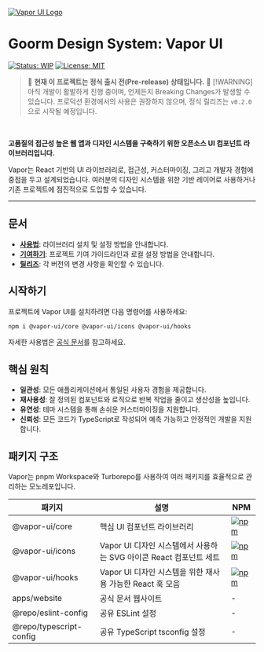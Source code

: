 [![Vapor UI Logo](vapor-ui.png)](https://vapor-ui.goorm.io)

# Goorm Design System: Vapor UI

[![Status: WIP](https://img.shields.io/badge/status-WIP-orange.svg)](https://github.com/goorm-dev/vapor-ui) [![License: MIT](https://img.shields.io/badge/License-MIT-yellow.svg)](https://opensource.org/licenses/MIT)

> 🚧 **현재 이 프로젝트는 정식 출시 전(Pre-release) 상태입니다.** 🚧
> [!WARNING]
> 아직 개발이 활발하게 진행 중이며, 언제든지 Breaking Changes가 발생할 수 있습니다.
> 프로덕션 환경에서의 사용은 권장하지 않으며, 정식 릴리즈는 `v0.2.0`으로 시작될 예정입니다.

<br/>

**고품질의 접근성 높은 웹 앱과 디자인 시스템을 구축하기 위한 오픈소스 UI 컴포넌트 라이브러리입니다.**

Vapor는 React 기반의 UI 라이브러리로, 접근성, 커스터마이징, 그리고 개발자 경험에 중점을 두고 설계되었습니다. 여러분의 디자인 시스템을 위한 기반 레이어로 사용하거나 기존 프로젝트에 점진적으로 도입할 수 있습니다.

---

## 문서

- **[사용법](https://vapor-ui.goorm.io/docs/overview/installation)**: 라이브러리 설치 및 설정 방법을 안내합니다.
- **[기여하기](https://github.com/goorm-dev/vapor-ui/blob/main/CONTRIBUTING.md)**: 프로젝트 기여 가이드라인과 로컬 설정 방법을 안내합니다.
- **[릴리즈](https://github.com/goorm-dev/vapor-ui/releases)**: 각 버전의 변경 사항을 확인할 수 있습니다.

## 시작하기

프로젝트에 Vapor UI를 설치하려면 다음 명령어를 사용하세요:

```bash
npm i @vapor-ui/core @vapor-ui/icons @vapor-ui/hooks
```

자세한 사용법은 [공식 문서](https://vapor-ui.goorm.io/docs/overview/installation)를 참고하세요.

## 핵심 원칙

- **일관성**: 모든 애플리케이션에서 통일된 사용자 경험을 제공합니다.
- **재사용성**: 잘 정의된 컴포넌트와 로직으로 반복 작업을 줄이고 생산성을 높입니다.
- **유연성**: 테마 시스템을 통해 손쉬운 커스터마이징을 지원합니다.
- **신뢰성**: 모든 코드가 TypeScript로 작성되어 예측 가능하고 안정적인 개발을 지원합니다.

## 패키지 구조

Vapor는 pnpm Workspace와 Turborepo를 사용하여 여러 패키지를 효율적으로 관리하는 모노레포입니다.

| 패키지                  | 설명                                                               | NPM                                                                                                       |
| ----------------------- | ------------------------------------------------------------------ | --------------------------------------------------------------------------------------------------------- |
| @vapor-ui/core          | 핵심 UI 컴포넌트 라이브러리                                        | [![npm](https://img.shields.io/npm/v/@vapor-ui/core.svg)](https://www.npmjs.com/package/@vapor-ui/core)   |
| @vapor-ui/icons         | Vapor UI 디자인 시스템에서 사용하는 SVG 아이콘 React 컴포넌트 세트 | [![npm](https://img.shields.io/npm/v/@vapor-ui/icons.svg)](https://www.npmjs.com/package/@vapor-ui/icons) |
| @vapor-ui/hooks         | Vapor UI 디자인 시스템을 위한 재사용 가능한 React 훅 모음          | [![npm](https://img.shields.io/npm/v/@vapor-ui/hooks.svg)](https://www.npmjs.com/package/@vapor-ui/hooks) |
| apps/website            | 공식 문서 웹사이트                                                 | -                                                                                                         |
| @repo/eslint-config     | 공유 ESLint 설정                                                   | -                                                                                                         |
| @repo/typescript-config | 공유 TypeScript tsconfig 설정                                      | -                                                                                                         |
